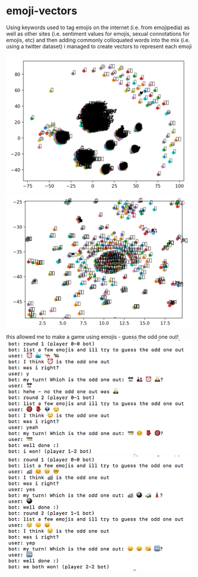 # emoji-vectors
Using keywords used to tag emojis on the internet (i.e. from emojipedia)
as well as other sites (i.e. sentiment values for emojis, sexual connotations for emojis, etc)
and then adding commonly colloquated words into the mix (i.e. using a twitter dataset)
i managed to create vectors to represent each emoji 

![](https://raw.githubusercontent.com/mohammedterry/emoji-vectors/master/a.png)
![](https://raw.githubusercontent.com/mohammedterry/emoji-vectors/master/b.png)

this allowed me to make a game using emojis - guess the odd one out!
![](https://raw.githubusercontent.com/mohammedterry/emoji-vectors/master/c.png)
![](https://raw.githubusercontent.com/mohammedterry/emoji-vectors/master/d.png)

